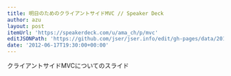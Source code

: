 ```yaml
---
title: 明日のためのクライアントサイドMVC // Speaker Deck
author: azu
layout: post
itemUrl: 'https://speakerdeck.com/u/ama_ch/p/mvc'
editJSONPath: 'https://github.com/jser/jser.info/edit/gh-pages/data/2012/06/index.json'
date: '2012-06-17T19:30:00+00:00'
---
```

クライアントサイドMVCについてのスライド
